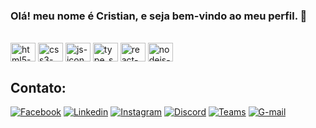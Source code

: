 ### Olá! meu nome é Cristian, e seja bem-vindo ao meu perfil. 👋

<div style="display: inline-block"><br>
    <img align="center" alt="html5-icon" height="30" width="40" src="https://cdn.jsdelivr.net/gh/devicons/devicon/icons/html5/html5-original.svg">
    <img align="center" alt="css3-icon" height="30" width="40" src="https://cdn.jsdelivr.net/gh/devicons/devicon/icons/css3/css3-original.svg">
    <img align="center" alt="js-icon" height="30" width="40" src="https://cdn.jsdelivr.net/gh/devicons/devicon/icons/javascript/javascript-original.svg">
    <img align="center" alt="type_script-icon" height="30" width="40" src="https://cdn.jsdelivr.net/gh/devicons/devicon/icons/typescript/typescript-original.svg">
    <img align="center" alt="react-icon" height="30" width="40" src="https://cdn.jsdelivr.net/gh/devicons/devicon/icons/react/react-original.svg">
    <img align="center" alt="nodejs-icon" height="30" width="40" src="https://cdn.jsdelivr.net/gh/devicons/devicon/icons/nodejs/nodejs-original.svg">
    </div><br>

## Contato:

[![Facebook](https://img.shields.io/badge/Facebook-1877F2?style=for-the-badge&logo=facebook&logoColor=white)](https://www.linkedin.com/in/christian-santos-47b097253/)
[![Linkedin](https://img.shields.io/badge/LinkedIn-0077B5?style=for-the-badge&logo=linkedin&logoColor=white)](https://www.linkedin.com/in/christian-santos-47b097253/)
[![Instagram](https://img.shields.io/badge/Instagram-E4405F?style=for-the-badge&logo=instagram&logoColor=white)](https://www.linkedin.com/in/christian-santos-47b097253/)
[![Discord](https://img.shields.io/badge/Discord-7289DA?style=for-the-badge&logo=discord&logoColor=white)](https://www.instagram.com/chris.saant/)
[![Teams](https://img.shields.io/badge/Microsoft_Teams-6264A7?style=for-the-badge&logo=microsoft-teams&logoColor=white)]()
[![G-mail](https://img.shields.io/badge/Gmail-D14836?style=for-the-badge&logo=gmail&logoColor=white)]()
